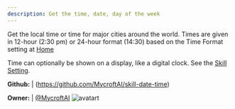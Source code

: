 ```yaml
---
description: Get the time, date, day of the week
---
```

Get the local time or time for major cities around the world.  Times
are given in 12-hour (2:30 pm) or 24-hour format (14:30) based on the
Time Format setting at [Home](https://home.mycroft.ai/#/setting/basic)

Time can optionally be shown on a display, like a digital clock.  See
the [Skill Setting](https://home.mycroft.ai/#/skill).

**Github:** | (https://github.com/MycroftAI/skill-date-time)

**Owner:** | [@MycroftAI](https://github.com/MycroftAI) ![avatart](https://avatars0.githubusercontent.com/u/14171097?v=4)

